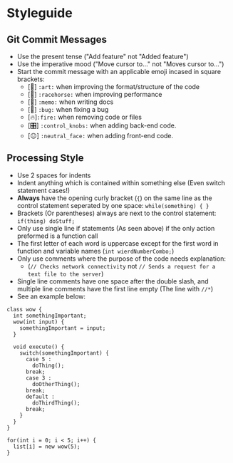 # Styleguide
## Git Commit Messages
* Use the present tense ("Add feature" not "Added feature")
* Use the imperative mood ("Move cursor to..." not "Moves cursor to...")
* Start the commit message with an applicable emoji incased in square brackets:
  * [🎨] ```:art:``` when improving the format/structure of the code
  * [🐎] ```:racehorse:``` when improving performance
  * [📝] ```:memo:``` when writing docs
  * [🐛] ```:bug:``` when fixing a bug
  * [🔥]```:fire:``` when removing code or files
  * [🎛️] ```:control_knobs:``` when adding back-end code.
  * [😐] ```:neutral_face:``` when adding front-end code.
## Processing Style
* Use 2 spaces for indents
* Indent anything which is contained within something else (Even switch statement cases!)
* **Always** have the opening curly bracket (```{```) on the same line as the control statement seperated by one space: ```while(something) { }```
* Brackets (Or parentheses) always are next to the control statement: ```if(thing) doStuff;```
* Only use single line if statements (As seen above) if the only action preformed is a function call
* The first letter of each word is uppercase except for the first word in function and variable names (```int wierdNumberCombo;```)
* Only use comments where the purpose of the code needs explanation:
  * (```// Checks network connectivity``` not ```// Sends a request for a text file to the server```)
* Single line comments have one space after the double slash, and multiple line comments have the first line empty (The line with ```//*```)
* See an example below:
```processing
class wow {
  int somethingImportant;
  wow(int input) {
    somethingImportant = input;
  }
  
  void execute() {
    switch(somethingImportant) {
      case 5 :
        doThing();
      break;
      case 3 :
        doOtherThing();
      break;
      default :
        doThirdThing();
      break;
    }
  }
}

for(int i = 0; i < 5; i++) {
  list[i] = new wow(5);
}
```
